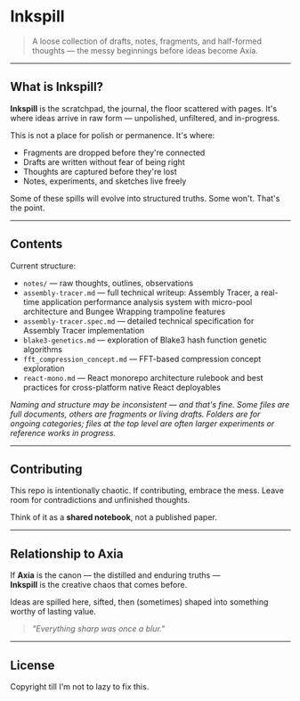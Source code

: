 # Inkspill

> A loose collection of drafts, notes, fragments, and half-formed thoughts — the messy beginnings before ideas become Axia.

---

## What is Inkspill?

**Inkspill** is the scratchpad, the journal, the floor scattered with pages. It's where ideas arrive in raw form — unpolished, unfiltered, and in-progress.

This is not a place for polish or permanence. It's where:
- Fragments are dropped before they're connected
- Drafts are written without fear of being right
- Thoughts are captured before they're lost
- Notes, experiments, and sketches live freely

Some of these spills will evolve into structured truths. Some won't. That's the point.

---

## Contents

Current structure:

- `notes/` — raw thoughts, outlines, observations  
- `assembly-tracer.md` — full technical writeup: Assembly Tracer, a real-time application performance analysis system with micro-pool architecture and Bungee Wrapping trampoline features
- `assembly-tracer.spec.md` — detailed technical specification for Assembly Tracer implementation
- `blake3-genetics.md` — exploration of Blake3 hash function genetic algorithms
- `fft_compression_concept.md` — FFT-based compression concept exploration
- `react-mono.md` — React monorepo architecture rulebook and best practices for cross-platform native React deployables

_Naming and structure may be inconsistent — and that's fine. Some files are full documents, others are fragments or living drafts. Folders are for ongoing categories; files at the top level are often larger experiments or reference works in progress._

---

## Contributing

This repo is intentionally chaotic. If contributing, embrace the mess. Leave room for contradictions and unfinished thoughts.

Think of it as a **shared notebook**, not a published paper.

---

## Relationship to Axia

If **Axia** is the canon — the distilled and enduring truths —  
**Inkspill** is the creative chaos that comes before.

Ideas are spilled here, sifted, then (sometimes) shaped into something worthy of lasting value.

> *"Everything sharp was once a blur."*

---

## License

Copyright till I'm not to lazy to fix this. 